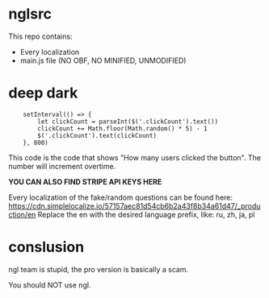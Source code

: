 # nglsrc

This repo contains:
- Every localization
- main.js file (NO OBF, NO MINIFIED, UNMODIFIED)
  

# deep dark
```
    setInterval(() => {
        let clickCount = parseInt($('.clickCount').text())
        clickCount += Math.floor(Math.random() * 5) - 1
        $('.clickCount').text(clickCount)
    }, 800)
```
This code is the code that shows "How many users clicked the button". The number will increment overtime.

**YOU CAN ALSO FIND STRIPE API KEYS HERE**

Every localization of the fake/random questions can be found here:
https://cdn.simplelocalize.io/57157aec81d54cb6b2a43f8b34a61d47/_production/en 
Replace the en with the desired language prefix, like: ru, zh, ja, pl 
# conslusion
ngl team is stupid, the pro version is basically a scam.

You should NOT use ngl.
